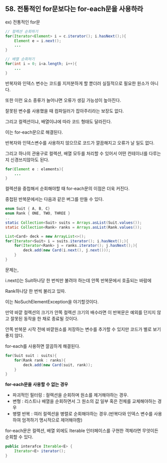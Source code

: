 ## 58. 전통적인 for문보다는 for-each문을 사용하라

ex) 전통적인 for문

```java
// 컬렉션 순회하기
for(Iterator<Element> i = c.iterator(); i.hasNext();){
	Element e = i.next();
	...
}

// 배열 순회하기
for(int i = 0; i<a.length; i++){
	...
}
```

반복자와 인덱스 변수는 코드를 지저분하게 할 뿐더러 실질적으로 필요한 원소가 아니다.

또한 이런 요소 종류가 늘어나면 오류가 생길 가능성이 높아진다.

잘못된 변수를 사용했을 때 컴파일러가 잡아주리라는 보장도 없다.

그리고 컬렉션이냐, 배열이냐에 따라 코드 형태도 달라진다.

이는 for-each문으로 해결된다.

반복자와 인덱스변수를 사용하지 않으므로 코드가 깔끔해지고 오류가 날 일도 없다.

그리고 하나의 관용구로 컬렉션, 배열 모두를 처리할 수 있어서 어떤 컨테이너를 다루는지 신경쓰지않아도 된다.

```java
for(Element e : elements){
	...
}
```

컬렉션을 중첩해서 순회해야할 때 for-each문의 이점은 더욱 커진다.

중첩된 반복문에서는 다음과 같은 버그를 만들 수 있다.

```java
enum Suit { A, B, C}
enum Rank { ONE, TWO, THREE }
..
static Collection<Suit> suits = Arrays.asList(Suit.values());
static Collection<Rank> ranks = Arrays.asList(Rank.values());

List<Card> deck = new ArrayList<>();
for(Iterator<Suit> i = suits.iterator(); i.hasNext();){
	for(Iterator<Rank> j = ranks.iterator(); j.hasNext();){
		deck.add(new Card(i.next(), j.next()));
	}
}
```

문제는,

i.next()는 Suit하나당 한 번씩만 불려야 하는데 안쪽 반복문에서 호출되는 바람에

Rank하나당 한 번씩 불리고 있따.

이는 NoSuchElementException을 야기할것이다.

만약 바깥 컬렉션의 크기가 안쪽 컬렉션 크기의 배수라면 이 반복문은 예외를 던지지 않고 잘못된 동작을 한 채로 종료될 것이다.

안쪽 반복문 시작 전에 바깥원소를 저장하는 변수를 추가할 수 있지만 코드가 별로 보기 좋지 않다.

for-each를 사용하면 깔끔하게 해결된다.

```java
for(Suit suit : suits){
	for(Rank rank : ranks){
		deck.add(new Card(suit, rank));
	}
}
```

**for-each문을 사용할 수 없는 경우**

- 파괴적인 필터링 : 컬렉션을 순회하며 원소를 제거해야하는 경우.
- 변형 : 리스트나 배열을 순회하면서 그 원소의 값 일부 혹은 전체를 교체해야하는 경우
- 병렬 반복 : 여러 컬렉션을 병렬로 순회해야하는 경우.(반복다와 인덱스 변수를 사용하여 엄격하기 명시적으로 제어해야함)

for-each문은 컬렉션, 배열 외에도 Iterable 인터페이스를 구현한 객체라면 무엇이든 순회할 수 있다.

```java
public interafce Iterable<E> {
	Iterator<E> iterator();
}
```
